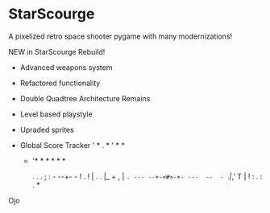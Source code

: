 # StarScourge

A pixelized retro space shooter pygame with many modernizations!

NEW in StarScourge Rebuild!
- Advanced weapons system
- Refactored functionality
- Double Quadtree Architecture Remains
- Level based playstyle
- Upraded sprites
- Global Score Tracker
                 '
            *          .
                   *       '
              *                *





   *   '*
           *
                *
                       *
               *
                     *

         .                      .
         .                      ;
         :                  - --+- -
         !           .          !
         |        .             .
         |_         +
      ,  | `.
--- --+-<#>-+- ---  --  -
      `._|_,'
         T
         |
         !
         :         . : 
         .       *

Ojo
